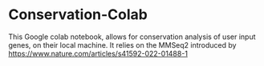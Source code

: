 # Conservation-Colab
This Google colab notebook, allows for conservation analysis of user input genes, on their local machine. It relies on the MMSeq2 introduced by https://www.nature.com/articles/s41592-022-01488-1 
